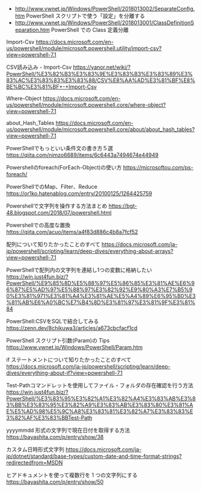 - http://www.vwnet.jp/Windows/PowerShell/2018013002/SeparateConfig.htm PowerShell スクリプトで使う「設定」を分離する
- http://www.vwnet.jp/Windows/PowerShell/2018013001/ClassDefinitionSeparation.htm PowerShell での Class 定義分離

Import-Csv
https://docs.microsoft.com/en-us/powershell/module/microsoft.powershell.utility/import-csv?view=powershell-7.1

CSV読み込み - Import-Csv
https://yanor.net/wiki/?PowerShell/%E3%82%B3%E3%83%9E%E3%83%B3%E3%83%89%E3%83%AC%E3%83%83%E3%83%88/CSV%E8%AA%AD%E3%81%BF%E8%BE%BC%E3%81%BF+-+Import-Csv

Where-Object
https://docs.microsoft.com/en-us/powershell/module/microsoft.powershell.core/where-object?view=powershell-7.1

about_Hash_Tables
https://docs.microsoft.com/en-us/powershell/module/microsoft.powershell.core/about/about_hash_tables?view=powershell-7.1

PowerShellでもっといい条件文の書き方５選
https://qiita.com/nimzo6689/items/6c6443a7494674e44949

Powershellのforeach(ForEach-Object)の使い方
https://microsoftou.com/ps-foreach/

PowerShellでのMap、Filter、Reduce
https://or1ko.hatenablog.com/entry/20100125/1264425759

Powershellで文字列を操作する方法まとめ
https://bgt-48.blogspot.com/2018/07/powershell.html

Powershellでの高度な置換
https://qiita.com/acuo/items/a4f83d886c4b8a7fcf52

配列について知りたかったことのすべて
https://docs.microsoft.com/ja-jp/powershell/scripting/learn/deep-dives/everything-about-arrays?view=powershell-7.1

PowerShellで配列内の文字列を連結し1つの変数に格納したい
https://win.just4fun.biz/?PowerShell/%E9%85%8D%E5%88%97%E5%86%85%E3%81%AE%E6%96%87%E5%AD%97%E5%88%97%E3%82%92%E9%80%A3%E7%B5%90%E3%81%971%E3%81%A4%E3%81%AE%E5%A4%89%E6%95%B0%E3%81%AB%E6%A0%BC%E7%B4%8D%E3%81%97%E3%81%9F%E3%81%84

PowerShell:CSVをSQLで結合してみる
https://zenn.dev/8chikuwa3/articles/a673cbcfacf1cd

PowerShell スクリプト引数(Param)の Tips
https://www.vwnet.jp/Windows/PowerShell/Param.htm

if ステートメントについて知りたかったことのすべて
https://docs.microsoft.com/ja-jp/powershell/scripting/learn/deep-dives/everything-about-if?view=powershell-7.1

Test-Pathコマンドレットを使用してファイル・フォルダの存在確認を行う方法
https://win.just4fun.biz/?PowerShell/%E3%83%95%E3%82%A1%E3%82%A4%E3%83%AB%E3%83%BB%E3%83%95%E3%82%A9%E3%83%AB%E3%83%80%E3%81%AE%E5%AD%98%E5%9C%A8%E3%83%81%E3%82%A7%E3%83%83%E3%82%AF%E3%83%BBTest-Path

yyyymmdd 形式の文字列で現在日付を取得する方法
https://bayashita.com/p/entry/show/38

カスタム日時形式文字列
https://docs.microsoft.com/ja-jp/dotnet/standard/base-types/custom-date-and-time-format-strings?redirectedfrom=MSDN

ヒアドキュメントを使って複数行を 1 つの文字列にする
https://bayashita.com/p/entry/show/50

